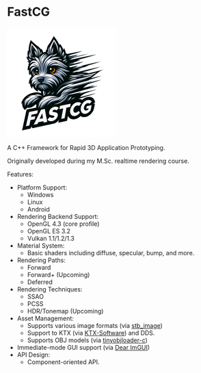 # FastCG

<img src="https://github.com/pboechat/FastCG/blob/master/resources/logo.png" alt="FastCG" height="256px"></img>

A C++ Framework for Rapid 3D Application Prototyping.

Originally developed during my M.Sc. realtime rendering course.

Features:

- Platform Support:
    - Windows
    - Linux
    - Android
- Rendering Backend Support:
    - OpenGL 4.3 (core profile)
    - OpenGL ES 3.2
    - Vulkan 1.1/1.2/1.3
- Material System:
    - Basic shaders including diffuse, specular, bump, and more.
- Rendering Paths:
    - Forward
    - Forward+ (Upcoming)
    - Deferred
- Rendering Techniques:
    - SSAO
    - PCSS
    - HDR/Tonemap (Upcoming)
- Asset Management:
    - Supports various image formats (via [stb_image](https://github.com/nothings/stb/blob/master/stb_image.h))
    - Support to KTX (via [KTX-Software](https://github.com/KhronosGroup/KTX-Software)) and DDS.
    - Supports OBJ models (via [tinyobjloader-c](https://github.com/syoyo/tinyobjloader-c))
- Immediate-mode GUI support (via [Dear ImGUI](https://github.com/ocornut/imgui))
- API Design:
    - Component-oriented API.
